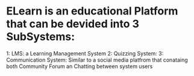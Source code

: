 # ELearn is an educational Platform that can be devided into 3 SubSystems:
1: LMS: a Learning Management System 
2: Quizzing System:
3: Communication System: Similar to a social media platfrom that conataing both Community Forum an Chatting between system users
